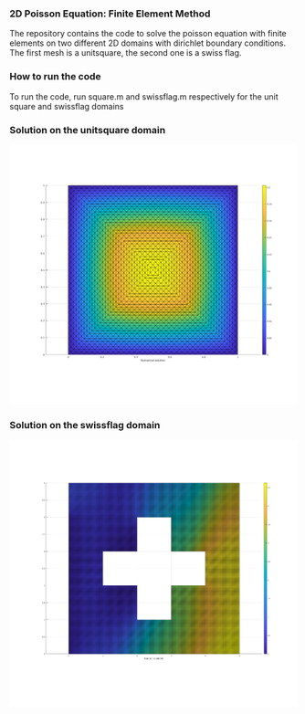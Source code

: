 ### 2D Poisson Equation: Finite Element Method


The repository contains the code to solve the poisson equation with finite elements on two different 2D domains with dirichlet boundary conditions. The first mesh is a unitsquare, the second one is a swiss flag. 

### How to run the code

To run the code, run square.m and swissflag.m respectively for the unit square and swissflag domains
 
### Solution on the unitsquare domain
![Solving the Poisson Equation on the swiss flag](https://raw.githubusercontent.com/Rage997/Poisson_FEM/master/images/unit_square.png)


### Solution on the swissflag domain
![Solving the Poisson Equation on the swiss flag](https://raw.githubusercontent.com/Rage997/Poisson_FEM/master/images/poisson_swissflag.png)


